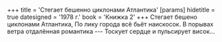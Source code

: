 +++
title = 'Стегает бешенно циклонами Атлантика'
[params]
  hidetitle = true
  datesigned = '1978 г.'
  book = 'Книжка 2'
+++
Стегает бешено циклонами Атлантика,
По лику города всё бьёт наискосок.
В порывах ветра отдалённая романтика ---
Тоскует сердце и пульсирует висок...

<!-- 1978 г. -->
<!-- Книжка 2 -->
<!-- Книжка 0 -->
